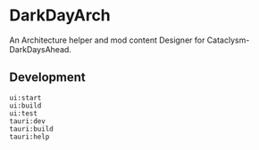 # DarkDayArch

An Architecture helper and mod content Designer for Cataclysm-DarkDaysAhead.

## Development

```shell
ui:start
ui:build
ui:test
tauri:dev
tauri:build
tauri:help
```